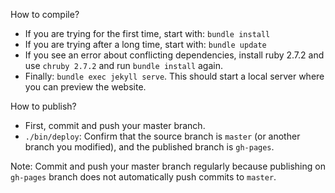 How to compile?
- If you are trying for the first time, start with: `bundle install`
- If you are trying after a long time, start with: `bundle update`
- If you see an error about conflicting dependencies, install ruby 2.7.2 and use `chruby 2.7.2` and run `bundle install` again. 
- Finally: `bundle exec jekyll serve`. This should start a local server where you can preview the website.

How to publish?
- First, commit and push your master branch.
- `./bin/deploy`: Confirm that the source branch is `master` (or another branch you modified), and the published branch is `gh-pages`. 

Note: Commit and push your master branch regularly because publishing on `gh-pages` branch does not automatically push commits to `master`. 
